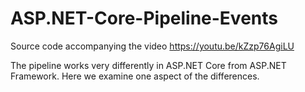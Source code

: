 # ASP.NET-Core-Pipeline-Events
Source code accompanying the video https://youtu.be/kZzp76AgiLU

The pipeline works very differently in ASP.NET Core from ASP.NET Framework. Here we examine one aspect of the differences.
